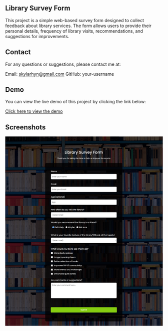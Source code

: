 ## Library Survey Form
This project is a simple web-based survey form designed to collect feedback about library services. The form allows users to provide their personal details, frequency of library visits, recommendations, and suggestions for improvements.

## Contact
For any questions or suggestions, please contact me at:

Email: skylarhyn@gmail.com
GitHub: your-username

## Demo

You can view the live demo of this project by clicking the link below:

[Click here to view the demo](https://skylaryhu.github.io/library-suvery-form/)

## Screenshots
![website](screenshot.png)
